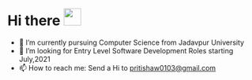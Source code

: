 # Hi there <img src="https://raw.githubusercontent.com/MartinHeinz/MartinHeinz/master/wave.gif" width="35px">

- 🌱 I’m currently pursuing Computer Science from Jadavpur University
- 👯 I’m looking for Entry Level Software Development Roles starting July,2021
- 📫 How to reach me: Send a Hi to pritishaw0103@gmail.com

<!--
**PritiShaw/PritiShaw** is a ✨ _special_ ✨ repository because its `README.md` (this file) appears on your GitHub profile.

Here are some ideas to get you started:

- 🔭 I’m currently working on ...
- 🌱 I’m currently learning ...
- 👯 I’m looking to collaborate on ...
- 🤔 I’m looking for help with ...
- 💬 Ask me about ...
- 😄 Pronouns: ...
- ⚡ Fun fact: ...
-->

